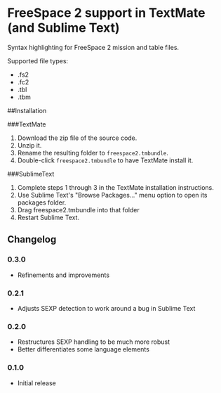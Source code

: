 # FreeSpace 2 support in TextMate (and Sublime Text)

Syntax highlighting for FreeSpace 2 mission and table files.

Supported file types:
- .fs2
- .fc2
- .tbl
- .tbm

##Installation

###TextMate

1. Download the zip file of the source code.
2. Unzip it.
3. Rename the resulting folder to `freespace2.tmbundle`.
4. Double-click `freespace2.tmbundle` to have TextMate install it.

###SublimeText

1. Complete steps 1 through 3 in the TextMate installation instructions.
2. Use Sublime Text's "Browse Packages..." menu option to open its packages folder. 
3. Drag freespace2.tmbundle into that folder
4. Restart Sublime Text.

## Changelog

### 0.3.0
* Refinements and improvements

### 0.2.1
* Adjusts SEXP detection to work around a bug in Sublime Text

### 0.2.0
* Restructures SEXP handling to be much more robust
* Better differentiates some language elements

### 0.1.0
* Initial release